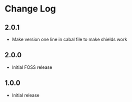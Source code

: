 # Change Log

## 2.0.1

* Make version one line in cabal file to make shields work

## 2.0.0

* Initial FOSS release

## 1.0.0

* Initial release

